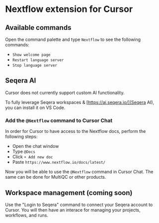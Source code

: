 # Nextflow extension for Cursor

## Available commands

Open the command palette and type `Nextflow` to see the following commands:

- `Show welcome page`
- `Restart language server`
- `Stop language server`

## Seqera AI

Cursor does not currently support custom AI functionality.

To fully leverage Seqera workspaces & [https://ai.seqera.io/](Seqera AI), you can install it on VS Code.

### Add the `@Nextflow` command to Cursor Chat

In order for Cursor to have access to the Nextflow docs, perform the following steps:

- Open the chat window
- Type `@Docs`
- Click `+ Add new doc`
- Paste `https://www.nextflow.io/docs/latest/`

Now you will be able to use the `@Nextflow` command in Cursor Chat.
The same can be done for MultiQC or other products.

## Workspace management (coming soon)

Use the "Login to Seqera" command to connect your Seqera account to Cursor.
You will then have an interace for managing your projects, workflows, and runs.
